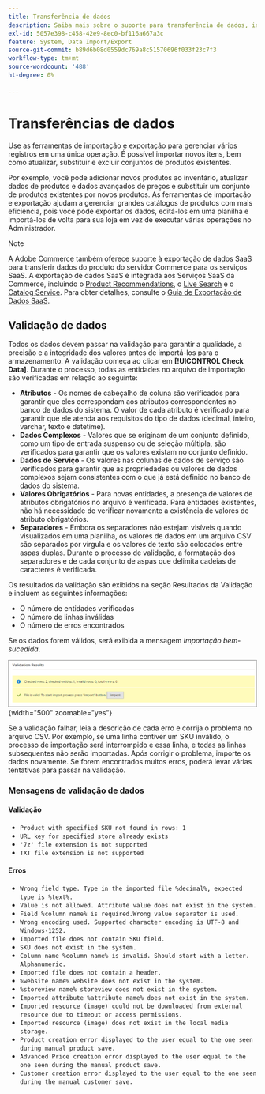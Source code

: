 ```yaml
---
title: Transferência de dados
description: Saiba mais sobre o suporte para transferência de dados, incluindo validação de dados.
exl-id: 5057e398-c458-42e9-8ec0-bf116a667a3c
feature: System, Data Import/Export
source-git-commit: b89d6b08d0559dc769a8c51570696f033f23c7f3
workflow-type: tm+mt
source-wordcount: '488'
ht-degree: 0%

---
```


# Transferências de dados

Use as ferramentas de importação e exportação para gerenciar vários registros em uma única operação. É possível importar novos itens, bem como atualizar, substituir e excluir conjuntos de produtos existentes.

Por exemplo, você pode adicionar novos produtos ao inventário, atualizar dados de produtos e dados avançados de preços e substituir um conjunto de produtos existentes por novos produtos. As ferramentas de importação e exportação ajudam a gerenciar grandes catálogos de produtos com mais eficiência, pois você pode exportar os dados, editá-los em uma planilha e importá-los de volta para sua loja em vez de executar várias operações no Administrador.


>[!NOTE]
>
>A Adobe Commerce também oferece suporte à exportação de dados SaaS para transferir dados do produto do servidor Commerce para os serviços SaaS. A exportação de dados SaaS é integrada aos Serviços SaaS da Commerce, incluindo o [Product Recommendations](https://experienceleague.adobe.com/docs/commerce-merchant-services/product-recommendations/overview.html), o [Live Search](https://experienceleague.adobe.com/en/docs/commerce-merchant-services/live-search/overview) e o [Catalog Service](https://experienceleague.adobe.com/en/docs/commerce-merchant-services/catalog-service/guide-overview). Para obter detalhes, consulte o [Guia de Exportação de Dados SaaS](https://experienceleague.adobe.com/en/docs/commerce-merchant-services/saas-data-export/overview).

## Validação de dados

Todos os dados devem passar na validação para garantir a qualidade, a precisão e a integridade dos valores antes de importá-los para o armazenamento. A validação começa ao clicar em **[!UICONTROL Check Data]**. Durante o processo, todas as entidades no arquivo de importação são verificadas em relação ao seguinte:

- **Atributos** - Os nomes de cabeçalho de coluna são verificados para garantir que eles correspondam aos atributos correspondentes no banco de dados do sistema. O valor de cada atributo é verificado para garantir que ele atenda aos requisitos do tipo de dados (decimal, inteiro, varchar, texto e datetime).
- **Dados Complexos** - Valores que se originam de um conjunto definido, como um tipo de entrada suspenso ou de seleção múltipla, são verificados para garantir que os valores existam no conjunto definido.
- **Dados de Serviço** - Os valores nas colunas de dados de serviço são verificados para garantir que as propriedades ou valores de dados complexos sejam consistentes com o que já está definido no banco de dados do sistema.
- **Valores Obrigatórios** - Para novas entidades, a presença de valores de atributos obrigatórios no arquivo é verificada. Para entidades existentes, não há necessidade de verificar novamente a existência de valores de atributo obrigatórios.
- **Separadores** - Embora os separadores não estejam visíveis quando visualizados em uma planilha, os valores de dados em um arquivo CSV são separados por vírgula e os valores de texto são colocados entre aspas duplas. Durante o processo de validação, a formatação dos separadores e de cada conjunto de aspas que delimita cadeias de caracteres é verificada.

Os resultados da validação são exibidos na seção Resultados da Validação e incluem as seguintes informações:

- O número de entidades verificadas
- O número de linhas inválidas
- O número de erros encontrados

Se os dados forem válidos, será exibida a mensagem _Importação bem-sucedida_.

![Mensagem do sistema - o arquivo é válido](./assets/data-import-validation-message.png){width="500" zoomable="yes"}

Se a validação falhar, leia a descrição de cada erro e corrija o problema no arquivo CSV. Por exemplo, se uma linha contiver um SKU inválido, o processo de importação será interrompido e essa linha, e todas as linhas subsequentes não serão importadas. Após corrigir o problema, importe os dados novamente. Se forem encontrados muitos erros, poderá levar várias tentativas para passar na validação.

### Mensagens de validação de dados

#### Validação

- `Product with specified SKU not found in rows: 1`
- `URL key for specified store already exists`
- `'7z' file extension is not supported`
- `TXT file extension is not supported`

#### Erros

- `Wrong field type. Type in the imported file %decimal%, expected type is %text%.`
- `Value is not allowed. Attribute value does not exist in the system.`
- `Field %column name% is required.Wrong value separator is used.`
- `Wrong encoding used. Supported character encoding is UTF-8 and Windows-1252.`
- `Imported file does not contain SKU field.`
- `SKU does not exist in the system.`
- `Column name %column name% is invalid. Should start with a letter. Alphanumeric.`
- `Imported file does not contain a header.`
- `%website name% website does not exist in the system.`
- `%storeview name% storeview does not exist in the system.`
- `Imported attribute %attribute name% does not exist in the system.`
- `Imported resource (image) could not be downloaded from external resource due to timeout or access permissions.`
- `Imported resource (image) does not exist in the local media storage.`
- `Product creation error displayed to the user equal to the one seen during manual product save.`
- `Advanced Price creation error displayed to the user equal to the one seen during the manual product save.`
- `Customer creation error displayed to the user equal to the one seen during the manual customer save.`
